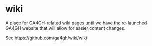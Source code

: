 # wiki

A place for GA4GH-related wiki pages until we have the re-launched GA4GH website that will allow for easier content changes.

See https://github.com/ga4gh/wiki/wiki
